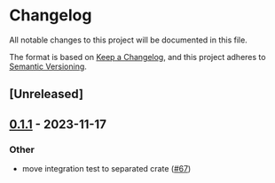 # Changelog
All notable changes to this project will be documented in this file.

The format is based on [Keep a Changelog](https://keepachangelog.com/en/1.0.0/),
and this project adheres to [Semantic Versioning](https://semver.org/spec/v2.0.0.html).

## [Unreleased]

## [0.1.1](https://github.com/8xFF/atm0s-sdn/compare/atm0s-sdn-transport-tcp-v0.1.0...atm0s-sdn-transport-tcp-v0.1.1) - 2023-11-17

### Other
- move integration test to separated crate ([#67](https://github.com/8xFF/atm0s-sdn/pull/67))
